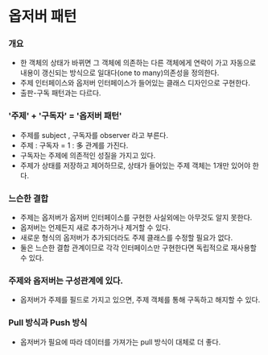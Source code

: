 # 옵저버 패턴
### 개요
- 한 객체의 상태가 바뀌면 그 객체에 의존하는 다른 객체에게 연락이 가고 자동으로 내용이 갱신되는 방식으로 일대다(one to many)의존성을 정의한다.
- 주제 인터페이스와 옵저버 인터페이스가 들어있는 클래스 디자인으로 구현한다.
- 출판-구독 패턴과는 다르다.

### '주제' + '구독자' = '옵저버 패턴'
- 주제를 subject , 구독자를 observer 라고 부른다.
- 주제 : 구독자 = 1 : 多 관계를 가진다.
- 구독자는 주제에 의존적인 성질을 가지고 있다.
- 주제가 상태를 저장하고 제어하므로, 상태가 들어있는 주제 객체는 1개만 있어야 한다.

### 느슨한 결합
- 주제는 옵저버가 옵저버 인터페이스를 구현한 사실외에는 아무것도 알지 못한다.
- 옵저버는 언제든지 새로 추가하거나 제거할 수 있다.
- 새로운 형식의 옵저버가 추가되더라도 주제 클래스를 수정할 필요가 없다.
- 둘은 느슨한 결합 관계이므로 각각 인터페이스만 구현한다면 독립적으로 재사용할 수 있다.

### 주제와 옵저버는 구성관계에 있다.
- 옵저버가 주제를 필드로 가지고 있으면, 주제 객체를 통해 구독하고 해지할 수 있다.

### Pull 방식과 Push 방식
- 옵저버가 필요에 따라 데이터를 가져가는 pull 방식이 대체로 더 좋다.
